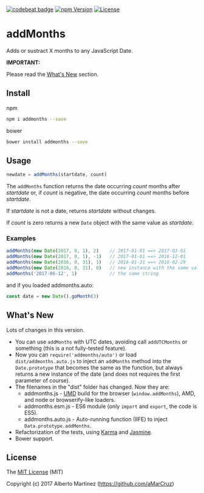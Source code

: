 [![codebeat badge][cq-image]][cq-url]
[![npm Version][npm-image]][npm-url]
[![License][license-image]][license-url]

# addMonths

Adds or sustract X months to any JavaScript Date.

**IMPORTANT:**

Please read the [What's New](#whats-new) section.

## Install

npm

```bash
npm i addmonths --save
```

bower

```bash
bower install addmonths --save
```

## Usage

```js
newdate = addMonths(startdate, count)
```

The `addMonths` function returns the date occurring _count_ months after _startdate_ or, if _count_ is negative, the date occurring _count_ months before _startdate_.

If _startdate_ is not a date, returns _startdate_ without changes.

If _count_ is zero returns a new `Date` object with the same value as _startdate_.


### Examples

```js
addMonths(new Date(2017, 0, 1), 2)    // 2017-01-01 ==> 2017-03-01
addMonths(new Date(2017, 0, 1), -1)   // 2017-01-01 ==> 2016-12-01
addMonths(new Date(2016, 0, 31), 1)   // 2016-01-31 ==> 2016-02-29
addMonths(new Date(2016, 0, 31), 0)   // new instance with the same value
addMonths('2017-06-12', 1)            // the same string
```

and if you loaded addmonths.auto:

```js
const date = new Date().goMonth(3)
```

## What's New

Lots of changes in this version.

* You can use `addMonths` with UTC dates, avoiding call `addUTCMonths` or something (this is a not fully-tested feature).
* Now you can `require('addmonths/auto')` or load `dist/addmonths.auto.js` to inject an `addMonths` method into the `Date.prototype` that becomes the same as the function, but always returns a new instance of the date (and does not requires the first parameter of course).
* The filenames in the "dist" folder has changed. Now they are:
  - addmonths.js - [UMD](https://github.com/umdjs/umd) build for the browser (`window.addMonths`), AMD, and node or browserify-like loaders.
  - addmonths.esm.js - ES6 module (only `import` and `export`, the code is ES5).
  - addmonths.auto.js - Auto-running function (IIFE) to inject `Data.prototype.addMonths`.
* Refactorization of the tests, using [Karma](https://karma-runner.github.io/) and [Jasmine](https://jasmine.github.io/).
* Bower support.

## License

The [MIT License](LICENCE) (MIT)

Copyright (c) 2017 Alberto Martínez (https://github.com/aMarCruz)

[npm-image]:      https://img.shields.io/npm/v/addmonths.svg
[npm-url]:        https://www.npmjs.com/package/addmonths
[license-image]:  https://img.shields.io/npm/l/express.svg
[license-url]:    https://github.com/aMarCruz/jscc-brunch/blob/master/LICENSE
[cq-image]:       https://codebeat.co/badges/c44cf621-7412-4d0d-a132-cf09ee560d48
[cq-url]:         https://codebeat.co/projects/github-com-amarcruz-addmonths-master
